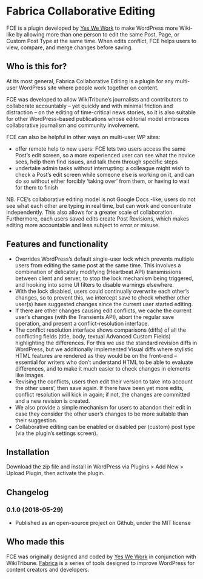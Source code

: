 # Fabrica Collaborative Editing
FCE is a plugin developed by [Yes We Work](http://yeswework.com/) to make WordPress more Wiki-like by allowing more than one person to edit the same Post, Page, or Custom Post Type at the same time. When edits conflict, FCE helps users to view, compare, and merge changes before saving.

## Who is this for?
At its most general, Fabrica Collaborative Editing is a plugin for any multi-user WordPress site where people work together on content.

FCE was developed to allow WikiTribune’s journalists and contributors to collaborate accountably – yet quickly and with minimal friction and distraction – on the editing of time-critical news stories, so it is also suitable for other WordPress-based publications whose editorial model embraces collaborative journalism and community involvement.

FCE can also be helpful in other ways on multi-user WP sites:

- offer remote help to new users: FCE lets two users access the same Post’s edit screen, so a more experienced user can see what the novice sees, help them find issues, and talk them through specific steps
- undertake admin tasks without interrupting: a colleague might wish to check a Post’s edit screen while someone else is working on it, and can do so without either forcibly ‘taking over’ from them, or having to wait for them to finish

NB. FCE’s collaborative editing model is not Google Docs -like; users do not see what each other are typing in real time, but can work and concentrate independently. This also allows for a greater scale of collaboration. Furthermore, each users saved edits create Post Revisions, which makes editing more accountable and less subject to error or misuse.

## Features and functionality
- Overrides WordPress’s default single-user lock which prevents multiple users from editing the same post at the same time. This involves a combination of delicately modifying (Heartbeat API) transmissions between client and server, to stop the lock mechanism being triggered, and hooking into some UI filters to disable warnings elsewhere.
- With the lock disabled, users could continually overwrite each other’s changes, so to prevent this, we intercept save to check whether other user(s) have suggested changes since the current user started editing.
- If there are other changes causing edit conflicts, we cache the current user’s changes (with the Transients API), abort the regular save operation, and present a conflict-resolution interface.
- The conflict resolution interface shows comparisons (diffs) of all the conflicting fields (title, body, textual Advanced Custom Fields) highlighting the differences. For this we use the standard revision diffs in WordPress, but we additionally implemented Visual diffs where stylistic HTML features are rendered as they would be on the front-end – essential for writers who don’t understand HTML to be able to evaluate differences, and to make it much easier to check changes in elements like images.
- Revising the conflicts, users then edit their version to take into account the other users’, then save again. If there have been yet more edits, conflict resolution will kick in again; if not, the changes are committed and a new revision is created.
- We also provide a simple mechanism for users to abandon their edit in case they consider the other user’s changes to be more suitable than their suggestion.
- Collaborative editing can be enabled or disabled per (custom) post type (via the plugin’s settings screen).

## Installation
Download the zip file and install in WordPress via Plugins > Add New > Upload Plugin, then activate the plugin.

## Changelog
### 0.1.0 (2018-05-29)
- Published as an open-source project on Github, under the MIT license

## Who made this
FCE was originally designed and coded by [Yes We Work](http://yeswework.com/) in conjunction with WikiTribune. [Fabrica](https://fabri.ca/) is a series of tools designed to improve WordPress for content creators and developers.

